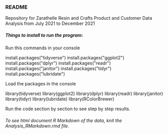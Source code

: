 ### README

Repository for Zarathelle Resin and Crafts Product and Customer Data Analysis from July 2021 to December 2021

##### Things to install to run the program:

Run this commands in your console

install.packages("tidyverse")
install.packages("ggplot2")
install.packages("dplyr")
install.packages("readr")
install.packages("janitor")
install.packages("tidyr")
install.packages("lubridate")

Load the packages in the console

library(tidyverse)
library(ggplot2)
library(dplyr)
library(readr)
library(janitor)
library(tidyr)
library(lubridate)
library(RColorBrewer)

Run the code section by section to see step by step results.
###### To see html document R Markdown of the data, knit the Analysis_RMarkdown.rmd file.
